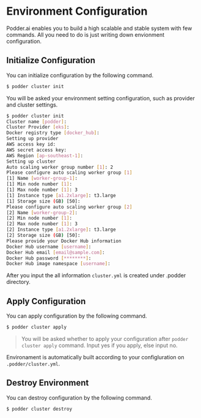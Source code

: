 # Environment Configuration
Podder.ai enables you to build a high scalable and stable system with few commands. All you need to do is just writing down envionment configuration.

## Initialize Configuration
You can initialize configuration by the following command.
```bash
$ podder cluster init
```

You will be asked your environment setting configuration, such as provider and cluster settings.
```bash
$ podder cluster init
Cluster name [podder]:
Cluster Provider [eks]:
Docker registry type [docker_hub]:
Setting up provider
AWS access key id:
AWS secret access key:
AWS Region [ap-southeast-1]:
Setting up cluster
Auto scaling worker group number [1]: 2
Please configure auto scaling worker group [1]
[1] Name [worker-group-1]:
[1] Min node number [1]:
[1] Max node number [1]: 3
[1] Instance type [a1.2xlarge]: t3.large
[1] Storage size (GB) [50]:
Please configure auto scaling worker group [2]
[2] Name [worker-group-2]:
[2] Min node number [1]:
[2] Max node number [1]: 3
[2] Instance type [a1.2xlarge]: t3.large
[2] Storage size (GB) [50]:
Please provide your Docker Hub information
Docker Hub username [username]:
Docker Hub email [email@sample.com]:
Docker Hub password [********]:
Docker Hub image namespace [username]:
```

After you input the all information `cluster.yml` is created under .podder directory.

## Apply Configuration
You can apply configuration by the following command.
```bash
$ podder cluster apply
```
> You will be asked whether to apply your configuration after `podder cluster apply` command. Input yes if you apply, else input no. 


Environament is automatically built according to your configluration on `.podder/cluster.yml`. 


## Destroy Environment
You can destroy configuration by the following command.
```bash
$ podder cluster destroy
```
